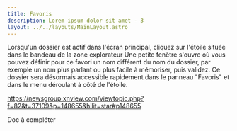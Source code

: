 ```yaml
---
title: Favoris
description: Lorem ipsum dolor sit amet - 3
layout: ../../layouts/MainLayout.astro
---
```


Lorsqu'un dossier est actif dans l'écran principal, cliquez sur l'étoile située dans le bandeau de la zone explorateur
Une petite fenêtre s'ouvre où vous pouvez définir pour ce favori un nom différent du nom du dossier, par exemple un nom plus parlant ou plus facile à mémoriser, puis validez.
Ce dossier sera désormais accessible rapidement dans le panneau "Favoris" et dans le menu déroulant à côté de l'étoile.

https://newsgroup.xnview.com/viewtopic.php?f=82&t=37109&p=148655&hilit=star#p148655

Doc à compléter